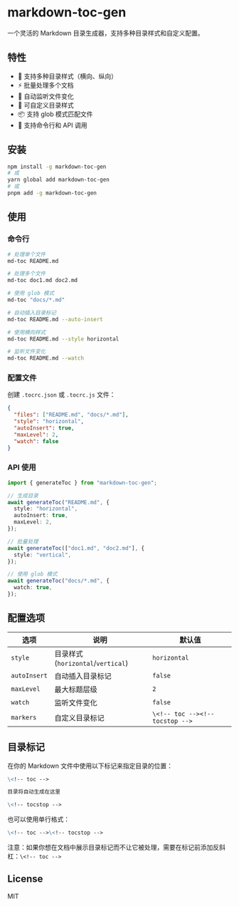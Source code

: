 # markdown-toc-gen

一个灵活的 Markdown 目录生成器，支持多种目录样式和自定义配置。

## 特性

- 🎯 支持多种目录样式（横向、纵向）
- ⚡️ 批量处理多个文档
- 🔄 自动监听文件变化
- 🎨 可自定义目录样式
- 📦 支持 glob 模式匹配文件
- 🚀 支持命令行和 API 调用

## 安装

```bash
npm install -g markdown-toc-gen
# 或
yarn global add markdown-toc-gen
# 或
pnpm add -g markdown-toc-gen
```

## 使用

### 命令行

```bash
# 处理单个文件
md-toc README.md

# 处理多个文件
md-toc doc1.md doc2.md

# 使用 glob 模式
md-toc "docs/*.md"

# 自动插入目录标记
md-toc README.md --auto-insert

# 使用横向样式
md-toc README.md --style horizontal

# 监听文件变化
md-toc README.md --watch
```

### 配置文件

创建 `.tocrc.json` 或 `.tocrc.js` 文件：

```json
{
  "files": ["README.md", "docs/*.md"],
  "style": "horizontal",
  "autoInsert": true,
  "maxLevel": 2,
  "watch": false
}
```

### API 使用

```typescript
import { generateToc } from "markdown-toc-gen";

// 生成目录
await generateToc("README.md", {
  style: "horizontal",
  autoInsert: true,
  maxLevel: 2,
});

// 批量处理
await generateToc(["doc1.md", "doc2.md"], {
  style: "vertical",
});

// 使用 glob 模式
await generateToc("docs/*.md", {
  watch: true,
});
```

## 配置选项

| 选项         | 说明                               | 默认值                          |
| ------------ | ---------------------------------- | ------------------------------- |
| `style`      | 目录样式 (`horizontal`/`vertical`) | `horizontal`                    |
| `autoInsert` | 自动插入目录标记                   | `false`                         |
| `maxLevel`   | 最大标题层级                       | `2`                             |
| `watch`      | 监听文件变化                       | `false`                         |
| `markers`    | 自定义目录标记                     | `\<!-- toc --><!-- tocstop -->` |

## 目录标记

在你的 Markdown 文件中使用以下标记来指定目录的位置：

```markdown
\<!-- toc -->

目录将自动生成在这里

\<!-- tocstop -->
```

也可以使用单行格式：

```markdown
\<!-- toc -->\<!-- tocstop -->
```

注意：如果你想在文档中展示目录标记而不让它被处理，需要在标记前添加反斜杠：`\<!-- toc -->`

## License

MIT
